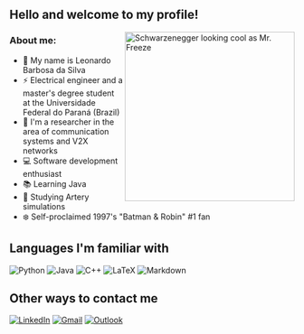 ## Hello and welcome to my profile! 

<img align="right" src="https://media.giphy.com/media/6IhNAybWshRNCBQR35/giphy.gif" alt="Schwarzenegger looking cool as Mr. Freeze" style="width:300px;"/>

### About me:
- 👋 My name is Leonardo Barbosa da Silva 
- ⚡ Electrical engineer and a master's degree student at the Universidade Federal do Paraná (Brazil) 
- 📡 I'm a researcher in the area of communication systems and V2X networks
- 💻 Software development enthusiast  
- 📚 Learning Java 
- 🚗 Studying Artery simulations
- ❄️ Self-proclaimed 1997's "Batman & Robin" #1 fan  

## Languages I'm familiar with

![Python](https://img.shields.io/badge/python-3670A0?style=for-the-badge&logo=python&logoColor=ffffff)
![Java](https://img.shields.io/badge/java-%23ED8B00.svg?style=for-the-badge&logo=java&logoColor=white)
![C++](https://img.shields.io/badge/c++-%2300599C.svg?style=for-the-badge&logo=c%2B%2B&logoColor=white)
![LaTeX](https://img.shields.io/badge/latex-%23008080.svg?style=for-the-badge&logo=latex&logoColor=white)
![Markdown](https://img.shields.io/badge/markdown-%23000000.svg?style=for-the-badge&logo=markdown&logoColor=white)

## Other ways to contact me

[![LinkedIn](https://img.shields.io/badge/linkedin-%230077B5.svg?style=for-the-badge&logo=linkedin&logoColor=white)](https://www.linkedin.com/in/leonardo-barbosa-da-silva/)
[![Gmail](https://img.shields.io/badge/Gmail-D14836?style=for-the-badge&logo=gmail&logoColor=white)](mailto:leonardobarbosa98@gmail.com)
[![Outlook](https://img.shields.io/badge/Microsoft_Outlook-0078D4?style=for-the-badge&logo=microsoft-outlook&logoColor=white)](mailto:leonardobarbosa_98@hotmail.com)








